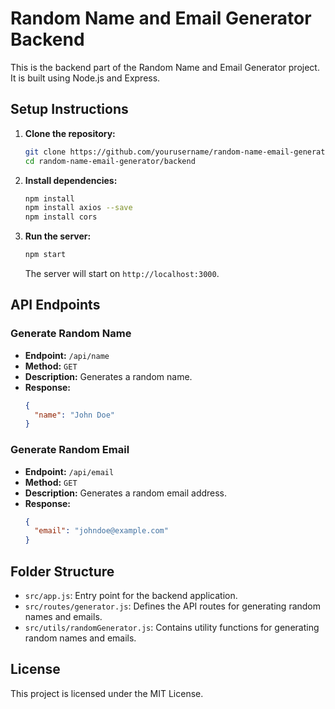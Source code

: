 # Random Name and Email Generator Backend

This is the backend part of the Random Name and Email Generator project. It is built using Node.js and Express.

## Setup Instructions

1. **Clone the repository:**
   ```bash
   git clone https://github.com/yourusername/random-name-email-generator.git
   cd random-name-email-generator/backend
   ```

2. **Install dependencies:**
   ```bash
   npm install
   npm install axios --save
   npm install cors
   ```

3. **Run the server:**
   ```bash
   npm start
   ```

   The server will start on `http://localhost:3000`.

## API Endpoints

### Generate Random Name

- **Endpoint:** `/api/name`
- **Method:** `GET`
- **Description:** Generates a random name.
- **Response:**
  ```json
  {
    "name": "John Doe"
  }
  ```

### Generate Random Email

- **Endpoint:** `/api/email`
- **Method:** `GET`
- **Description:** Generates a random email address.
- **Response:**
  ```json
  {
    "email": "johndoe@example.com"
  }
  ```

## Folder Structure

- `src/app.js`: Entry point for the backend application.
- `src/routes/generator.js`: Defines the API routes for generating random names and emails.
- `src/utils/randomGenerator.js`: Contains utility functions for generating random names and emails.

## License

This project is licensed under the MIT License.